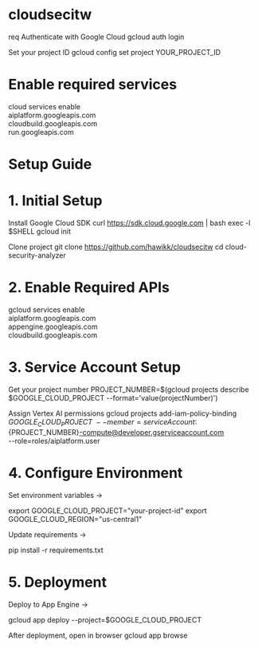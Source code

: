 # cloudsecitw

 req
 Authenticate with Google Cloud
gcloud auth login

 Set your project ID
gcloud config set project YOUR_PROJECT_ID

# Enable required services
cloud services enable \
  aiplatform.googleapis.com \
  cloudbuild.googleapis.com \
  run.googleapis.com


#  Setup Guide
# 1. Initial Setup

 Install Google Cloud SDK
curl https://sdk.cloud.google.com | bash
exec -l $SHELL
gcloud init

 Clone  project
git clone https://github.com/hawikk/cloudsecitw
cd cloud-security-analyzer


# 2. Enable Required APIs

gcloud services enable \
  aiplatform.googleapis.com \
  appengine.googleapis.com \
  cloudbuild.googleapis.com


# 3. Service Account Setup

 Get your project number
PROJECT_NUMBER=$(gcloud projects describe $GOOGLE_CLOUD_PROJECT --format='value(projectNumber)')

 Assign Vertex AI permissions
gcloud projects add-iam-policy-binding $GOOGLE_CLOUD_PROJECT \
  --member=serviceAccount:${PROJECT_NUMBER}-compute@developer.gserviceaccount.com \
  --role=roles/aiplatform.user


# 4. Configure Environment

 Set environment variables -> 

export GOOGLE_CLOUD_PROJECT="your-project-id"
export GOOGLE_CLOUD_REGION="us-central1"

 Update requirements ->

pip install -r requirements.txt


# 5. Deployment


 Deploy to App Engine ->

gcloud app deploy --project=$GOOGLE_CLOUD_PROJECT

 After deployment, open in browser
gcloud app browse

